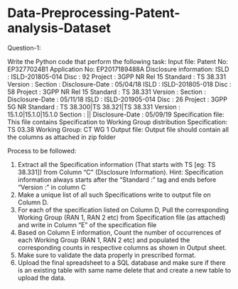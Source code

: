 # Data-Preprocessing-Patent-analysis-Dataset
Question-1:

Write the Python code that perform the following task:
Input file:
Patent No: EP3277024B1
Application No: EP2017189488A
Disclosure information:
ISLD : ISLD-201805-014 Disc : 92 Project : 3GPP NR Rel 15 Standard : TS 38.331 Version : Section : Disclosure-Date : 05/04/18
ISLD : ISLD-201805-018 Disc : 58 Project : 3GPP NR Rel 15 Standard : TS 38.331 Version : Section : Disclosure-Date : 05/11/18
ISLD : ISLD-201905-014 Disc : 26 Project : 3GPP 5G NR Standard : TS 38.300|TS 38.321|TS 38.331 Version : 15.1.0|15.1.0|15.1.0
Section : || Disclosure-Date : 05/09/19
Specification file:
This file contains Specification to Working Group distribution
Specification: TS 03.38
Working Group: CT WG 1 
Output file:
Output file should contain all the columns as attached in zip folder

Process to be followed:

1. Extract all the Specification information (That starts with TS [eg: TS 38.331]) from Column “C” (Disclosure Information).
Hint: Specification information always starts after the “Standard :” tag and ends before “Version :” in column C
2. Make a unique list of all such Specifications write to output file on Column D.
3. For each of the specification listed on Column D, Pull the corresponding Working Group (RAN 1, RAN 2 etc) from Specification
file (as attached) and write in Column “E” of the specification file
4. Based on Column E information, Count the number of occurrences of each Working Group (RAN 1, RAN 2 etc) and populated
the corresponding counts in respective columns as shown in Output sheet.
5. Make sure to validate the data properly in prescribed format.
6. Upload the final spreadsheet to a SQL database and make sure if there is an existing table with same name delete that and
create a new table to upload the data.
